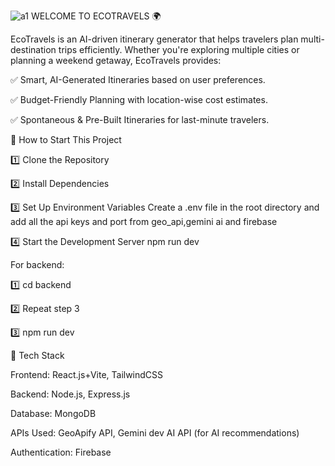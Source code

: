![a1](https://github.com/user-attachments/assets/3ed30206-651b-4c89-b293-8fdb2bcba498)
WELCOME TO ECOTRAVELS 🌍 

EcoTravels is an AI-driven itinerary generator that helps travelers plan multi-destination trips efficiently. Whether you're exploring multiple cities or planning a weekend getaway, EcoTravels provides:

✅ Smart, AI-Generated Itineraries based on user preferences.

✅ Budget-Friendly Planning with location-wise cost estimates.

✅ Spontaneous & Pre-Built Itineraries for last-minute travelers.


🚀 How to Start This Project

1️⃣ Clone the Repository

2️⃣ Install Dependencies

3️⃣ Set Up Environment Variables
Create a .env file in the root directory and add all the api keys and port from geo_api,gemini ai and firebase

4️⃣ Start the Development Server
npm run dev

For backend:

1️⃣ cd backend 

2️⃣ Repeat step 3 

3️⃣ npm run dev

🔗 Tech Stack

Frontend: React.js+Vite, TailwindCSS

Backend: Node.js, Express.js

Database: MongoDB

APIs Used: GeoApify API, Gemini dev AI API (for AI recommendations)

Authentication: Firebase
